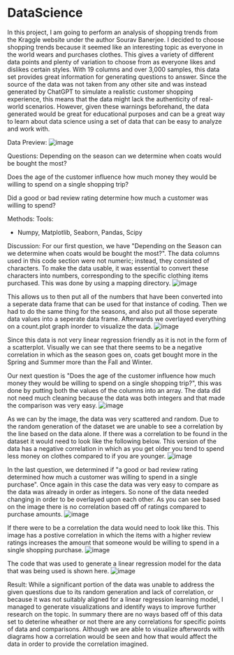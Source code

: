 # DataScience
  In this project, I am going to perform an analysis of shopping trends from the Kraggle website under the author Sourav Banerjee. I decided to choose shopping trends because it seemed like an interesting topic as everyone in the world wears and purchases clothes. This gives a variety of different data points and plenty of variation to choose from as everyone likes and dislikes certain styles. With 19 columns and over 3,000 samples, this data set provides great information for generating questions to answer. Since the source of the data was not taken from any other site and was instead generated by ChatGPT to simulate a realistic customer shopping experience, this means that the data might lack the authenticity of real-world scenarios. However, given these warnings beforehand, the data generated would be great for educational purposes and can be a great way to learn about data science using a set of data that can be easy to analyze and work with.  

Data Preview:
![image](https://github.com/lamj6atwit/DataScience/assets/90927506/7c980c5d-b127-4718-b6b2-5707c6c95947)

Questions: 
Depending on the season can we determine when coats would be bought the most?

Does the age of the customer influence how much money they would be willing to spend on a single shopping trip?

Did a good or bad review rating determine how much a customer was willing to spend?

Methods:
Tools:
- Numpy, Matplotlib, Seaborn, Pandas, Scipy  



Discussion:
    For our first question, we have "Depending on the Season can we determine when coats would be bought the most?".  The data columns used in this code section were not numeric; instead, they consisted of characters. To make the data usable, it was essential to convert these characters into numbers, corresponding to the specific clothing items purchased. This was done by using a mapping directory.
![image](https://github.com/lamj6atwit/DataScience/assets/90927506/2aa62167-3bd6-4839-abe4-7ee43601ad4d)

This allows us to then put all of the numbers that have been converted into a seperate data frame that can be used for that instance of coding. Then we had to do the same thing for the seasons, and also put all those seperate data values into a seperate data frame. Afterwards we overlayed everything on a count.plot graph inorder to visualize the data. 
![image](https://github.com/lamj6atwit/DataScience/assets/90927506/2fe45ecd-85aa-44f8-8311-bf4bc50fd289)

   Since this data is not very linear regression friendly as it is not in the form of a scatterplot. Visually we can see that there seems to be a negative correlation in which as the season goes on, coats get bought more in the Spring and Summer more than the Fall and Winter.

   Our next question is "Does the age of the customer influence how much money they would be willing to spend on a single shopping trip?", this was done by putting both the values of the columns into an array. The data did not need much cleaning because the data was both integers and that made the comparison was very easy. 
![image](https://github.com/lamj6atwit/DataScience/assets/90927506/e8ecac7c-d1fc-4933-a8b1-6c122177788a)

   As we can by the image, the data was very scattered and random. Due to the random generation of the dataset we are unable to see a correlation by the line based on the data alone. If there was a correlation to be found in the dataset it would need to look like the following below. This version of the data has a negative correlation in which as you get older you tend to spend less money on clothes compared to if you are younger.
![image](https://github.com/lamj6atwit/DataScience/assets/90927506/07741546-ad76-43a2-9fca-a84d6c910084)

   In the last question, we determined if "a good or bad review rating determined how much a customer was willing to spend in a single purchase". Once again in this case the data was very easy to compare as the data was already in order as integers. So none of the data needed changing in order to be overlayed upon each other. As you can see based on the image there is no correlation based off of ratings compared to purchase amounts. 
![image](https://github.com/lamj6atwit/DataScience/assets/90927506/ccaf5baf-aefa-40cd-9cff-f137553ae87c)

   If there were to be a correlation the data would need to look like this. This image has a postive correlation in which the items with a higher review ratings increases the amount that someone would be willing to spend in a single shopping purchase. 
![image](https://github.com/lamj6atwit/DataScience/assets/90927506/70c3ee75-2de1-4e60-bff2-3750d3b6a0c5)



The code that was used to generate a linear regression model for the data that was being used is shown here. 
![image](https://github.com/lamj6atwit/DataScience/assets/90927506/ee5020d4-f78a-45d7-8ddd-3026d28ecc84)


Result:
    While a significant portion of the data was unable to address the given questions due to its random generation and lack of correlation, or because it was not suitably aligned for a linear regression learning model, I managed to generate visualizations and identify ways to improve further research on the topic. In summary there are no ways based off of this data set to deterine wheather or not there are any correlations for specific points of data and comparisons. Although we are able to visualize afterwords with diagrams how a correlation would be seen and how that would affect the data in order to provide the correlation imagined.
